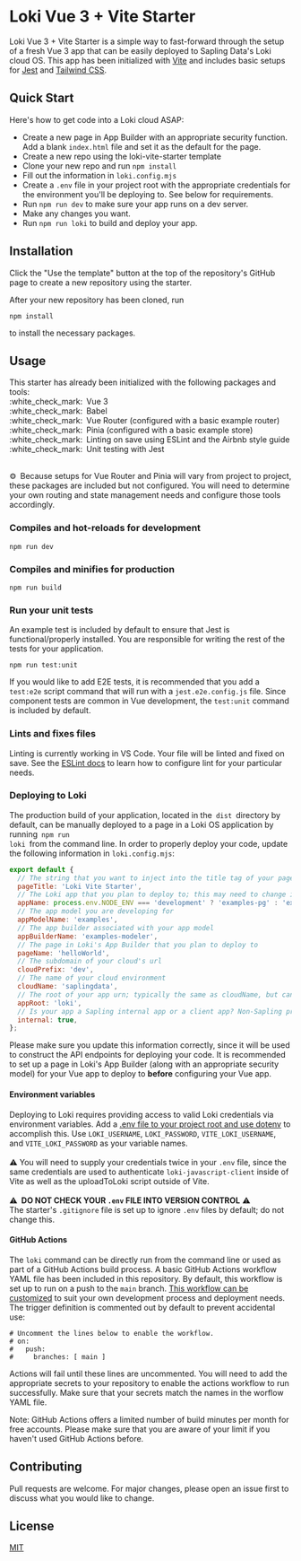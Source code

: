 # Loki Vue 3 + Vite Starter

Loki Vue 3 + Vite Starter is a simple way to fast-forward through the setup of a fresh Vue 3 app that can be easily deployed to Sapling Data's Loki cloud OS. This app has been initialized with [Vite](https://vitejs.dev/) and includes basic setups for [Jest](https://jestjs.io/docs/en/getting-started) and [Tailwind CSS](https://tailwindcss.com/docs).

## Quick Start
Here's how to get code into a Loki cloud ASAP:
- Create a new page in App Builder with an appropriate security function. Add a blank `index.html` file and set it as the default for the page.
- Create a new repo using the loki-vite-starter template
- Clone your new repo and run `npm install`
- Fill out the information in `loki.config.mjs`
- Create a `.env` file in your project root with the appropriate credentials for the environment you'll be deploying to. See below for requirements.
- Run `npm run dev` to make sure your app runs on a dev server.
- Make any changes you want.
- Run `npm run loki` to build and deploy your app.

## Installation

Click the "Use the template" button at the top of the repository's GitHub page to create a new repository using the starter.

After your new repository has been cloned, run
```node
npm install
```
to install the necessary packages.

## Usage
<p>
This starter has already been initialized with the following packages and tools:<br>
:white_check_mark: Vue 3<br>
:white_check_mark: Babel<br>
:white_check_mark: Vue Router (configured with a basic example router)<br>
:white_check_mark: Pinia (configured with a basic example store)<br>
:white_check_mark: Linting on save using ESLint and the Airbnb style guide<br>
:white_check_mark: Unit testing with Jest<br>
</p>
<br>
⚙️ Because setups for Vue Router and Pinia will vary from project to project, these packages are included but not configured. You will need to determine your own routing and state management needs and configure those tools accordingly.

### Compiles and hot-reloads for development
```node
npm run dev
```

### Compiles and minifies for production
```node
npm run build
```

### Run your unit tests
An example test is included by default to ensure that Jest is functional/properly installed. You are responsible for writing the rest of the tests for your application.
```node
npm run test:unit
```
If you would like to add E2E tests, it is recommended that you add a <code>test:e2e</code> script command that will run with a <code>jest.e2e.config.js</code> file. Since component tests are common in Vue development, the <code>test:unit</code> command is included by default.
### Lints and fixes files
Linting is currently working in VS Code. Your file will be linted and fixed on save. See the [ESLint docs](https://eslint.org/) to learn how to configure lint for your particular needs.

### Deploying to Loki
The production build of your application, located in the <code>dist</code> directory by default, can be manually deployed to a page in a Loki OS application by running <code>npm run loki</code> from the command line. In order to properly deploy your code, update the following information in <code>loki.config.mjs</code>:
```js
export default {
  // The string that you want to inject into the title tag of your page
  pageTitle: 'Loki Vite Starter',
  // The Loki app that you plan to deploy to; this may need to change in production depending on your package configuration in Loki.
  appName: process.env.NODE_ENV === 'development' ? 'examples-pg' : 'examples',
  // The app model you are developing for
  appModelName: 'examples',
  // The app builder associated with your app model
  appBuilderName: 'examples-modeler',
  // The page in Loki's App Builder that you plan to deploy to
  pageName: 'helloWorld',
  // The subdomain of your cloud's url
  cloudPrefix: 'dev',
  // The name of your cloud environment
  cloudName: 'saplingdata',
  // The root of your app urn; typically the same as cloudName, but can vary for older apps
  appRoot: 'loki',
  // Is your app a Sapling internal app or a client app? Non-Sapling projects should be set to false.
  internal: true,
};
```
Please make sure you update this information correctly, since it will be used to construct the API endpoints for deploying your code. It is recommended to set up a page in Loki's App Builder (along with an appropriate security model) for your Vue app to deploy to **before** configuring your Vue app.

#### Environment variables
Deploying to Loki requires providing access to valid Loki credentials via environment variables. Add a [.env file to your project root and use dotenv](https://github.com/motdotla/dotenv#readme) to accomplish this. Use `LOKI_USERNAME`, `LOKI_PASSWORD`, `VITE_LOKI_USERNAME`, and `VITE_LOKI_PASSWORD` as your variable names.
<br>
<br>
:warning: You will need to supply your credentials twice in your `.env` file, since the same credentials are used to authenticate `loki-javascript-client` inside of Vite as well as the uploadToLoki script outside of Vite.
<br>
<br>
:warning: **DO NOT CHECK YOUR <code>.env</code> FILE INTO VERSION CONTROL** :warning:<br>
The starter's <code>.gitignore</code> file is set up to ignore <code>.env</code> files by default; do not change this.
<br>
#### GitHub Actions
The <code>loki</code> command can be directly run from the command line or used as part of a GitHub Actions build process. A basic GitHub Actions workflow YAML file has been included in this repository. By default, this workflow is set up to run on a push to the <code>main</code> branch. [This workflow can be customized](https://docs.github.com/en/actions) to suit your own development process and deployment needs. The trigger definition is commented out by default to prevent accidental use:
```
# Uncomment the lines below to enable the workflow.
# on:
#   push:
#     branches: [ main ]
```
Actions will fail until these lines are uncommented. You will need to add the appropriate secrets to your repository to enable the actions workflow to run successfully. Make sure that your secrets match the names in the worflow YAML file.

Note: GitHub Actions offers a limited number of build minutes per month for free accounts. Please make sure that you are aware of your limit if you haven't used GitHub Actions before.
## Contributing
Pull requests are welcome. For major changes, please open an issue first to discuss what you would like to change.

## License
[MIT](https://choosealicense.com/licenses/mit/)
